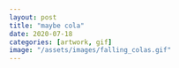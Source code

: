 ```yaml
---
layout: post
title: "maybe cola"
date: 2020-07-18
categories: [artwork, gif]
image: "/assets/images/falling_colas.gif"
---
```


